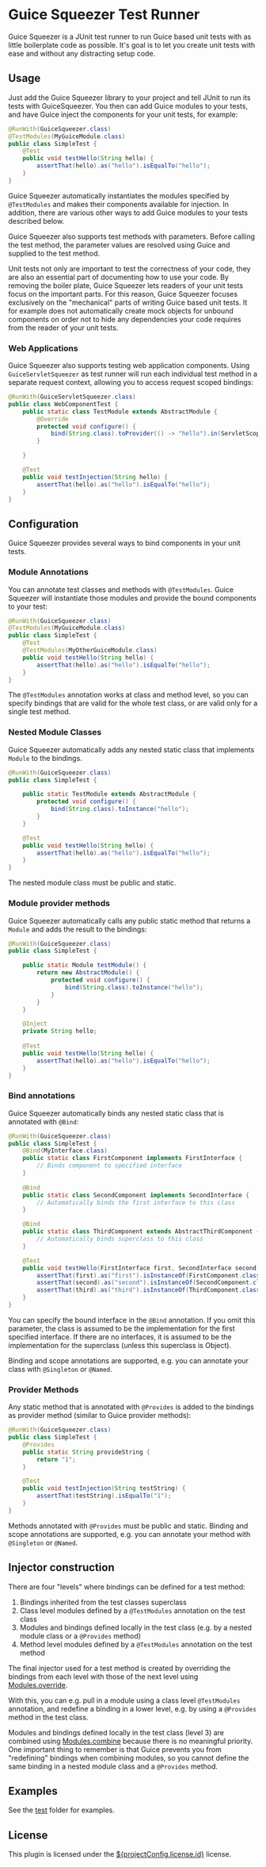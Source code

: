 Guice Squeezer Test Runner
==========================

Guice Squeezer is a JUnit test runner to run Guice based unit tests with as little boilerplate code as possible. It's goal is to let you create unit tests with ease and without any distracting setup code.

Usage
-----

Just add the Guice Squeezer library to your project and tell JUnit to run its tests with GuiceSqueezer. You then can add Guice modules to your tests, and have Guice inject the components for your unit tests, for example:

```java
@RunWith(GuiceSqueezer.class)
@TestModules(MyGuiceModule.class)
public class SimpleTest {
    @Test
    public void testHello(String hello) {
        assertThat(hello).as("hello").isEqualTo("hello");
    }
}
```

Guice Squeezer automatically instantiates the modules specified by `@TestModules` and makes their components available for injection. In addition, there are various other ways to add Guice modules to your tests described below.

Guice Squeezer also supports test methods with parameters. Before calling the test method, the parameter values are resolved using Guice and supplied to the test method. 

Unit tests not only are important to test the correctness of your code, they are also an essential part of documenting how to use your code. By removing the boiler plate, Guice Squeezer lets readers of your unit tests focus on the important parts. For this reason, Guice Squeezer focuses exclusively on the "mechanical" parts of writing Guice based unit tests. It for example does not automatically create mock objects for unbound components on order not to hide any dependencies your code requires from the reader of your unit tests.

### Web Applications

Guice Squeezer also supports testing web application components. Using `GuiceServletSqueezer` as test runner will run each individual test method in a separate request context, allowing you to access request scoped bindings:

```java
@RunWith(GuiceServletSqueezer.class)
public class WebComponentTest {
    public static class TestModule extends AbstractModule {
        @Override
        protected void configure() {
            bind(String.class).toProvider(() -> "hello").in(ServletScopes.REQUEST);
        }

    }

    @Test
    public void testInjection(String hello) {
        assertThat(hello).as("hello").isEqualTo("hello");
    }
}
```
 
Configuration
-------------

Guice Squeezer provides several ways to bind components in your unit tests.

### Module Annotations

You can annotate test classes and methods with `@TestModules`. Guice Squeezer will instantiate those modules and provide the bound components to your test:

```java
@RunWith(GuiceSqueezer.class)
@TestModules(MyGuiceModule.class)
public class SimpleTest {
    @Test
    @TestModules(MyOtherGuiceModule.class)
    public void testHello(String hello) {
        assertThat(hello).as("hello").isEqualTo("hello");
    }
}
```
               
The `@TestModules` annotation works at class and method level, so you can specify bindings that are valid for the whole test class, or are valid only for a single test method.

### Nested Module Classes

Guice Squeezer automatically adds any nested static class that implements `Module` to the bindings.

```java
@RunWith(GuiceSqueezer.class)
public class SimpleTest {

    public static TestModule extends AbstractModule {
        protected void configure() {
            bind(String.class).toInstance("hello");
        }
    }

    @Test
    public void testHello(String hello) {
        assertThat(hello).as("hello").isEqualTo("hello");
    }
}
```
    
The nested module class must be public and static.    
    
### Module provider methods

Guice Squeezer automatically calls any public static method that returns a `Module` and adds the result to the bindings:

```java
@RunWith(GuiceSqueezer.class)
public class SimpleTest {

    public static Module testModule() {
        return new AbstractModule() {
            protected void configure() {
                bind(String.class).toInstance("hello");
            }
        }
    }

    @Inject
    private String hello;
    
    @Test
    public void testHello(String hello) {
        assertThat(hello).as("hello").isEqualTo("hello");
    }
}
```

### Bind annotations

Guice Squeezer automatically binds any nested static class that is annotated with `@Bind`:

```java
@RunWith(GuiceSqueezer.class)
public class SimpleTest {
    @Bind(MyInterface.class)
    public static class FirstComponent implements FirstInterface {
        // Binds component to specified interface
    }
    
    @Bind
    public static class SecondComponent implements SecondInterface {
        // Automatically binds the first interface to this class
    }

    @Bind
    public static class ThirdComponent extends AbstractThirdComponent {
        // Automatically binds superclass to this class
    }

    @Test
    public void testHello(FirstInterface first, SecondInterface second, AbstractThirdComponent third) {
        assertThat(first).as("first").isInstanceOf(FirstComponent.class);
        assertThat(second).as("second").isInstanceOf(SecondComponent.class);
        assertThat(third).as("third").isInstanceOf(ThirdComponent.class);
    }
}
```

You can specify the bound interface in the `@Bind` annotation. If you omit this parameter, the class is assumed to be the implementation for the first specified interface. If there are no interfaces, it is assumed to be the implementation for the superclass (unless this superclass is Object).    

Binding and scope annotations are supported, e.g. you can annotate your class with `@Singleton` or `@Named`. 
    
### Provider Methods

Any static method that is annotated with `@Provides` is added to the bindings as provider method (similar to Guice provider methods):

```java
@RunWith(GuiceSqueezer.class)
public class SimpleTest {
    @Provides
    public static String provideString {
        return "1";
    }

    @Test
    public void testInjection(String testString) {
        assertThat(testString).isEqualTo("1");
    }
}
```
    
Methods annotated with `@Provides` must be public and static. Binding and scope annotations are supported, e.g. you can annotate your method with `@Singleton` or `@Named`. 

Injector construction
---------------------

There are four "levels" where bindings can be defined for a test method:

1. Bindings inherited from the test classes superclass
2. Class level modules defined by a `@TestModules` annotation on the test class
3. Modules and bindings defined locally in the test class (e.g. by a nested module class or a `@Provides` method)
4. Method level modules defined by a `@TestModules` annotation on the test method

The final injector used for a test method is created by overriding the bindings from each level with those of the next level using [Modules.override](http://google.github.io/guice/api-docs/latest/javadoc/com/google/inject/util/Modules.html#override-java.lang.Iterable-).

With this, you can e.g. pull in a module using a class level `@TestModules` annotation, and redefine a binding in a lower level, e.g. by using a `@Provides` method in the test class.

Modules and bindings defined locally in the test class (level 3) are combined using [Modules.combine](http://google.github.io/guice/api-docs/latest/javadoc/com/google/inject/util/Modules.html#combine-java.lang.Iterable-) because there is no meaningful priority. One important thing to remember is that Guice prevents you from "redefining" bindings when combining modules, so you cannot define the same binding in a nested module class and a `@Provides` method.

Examples
--------

See the [test](src/test/java/me/seeber/guicesqueezer/test) folder for examples.

License
-------

This plugin is licensed under the [${projectConfig.license.id}](LICENSE.txt) license.
